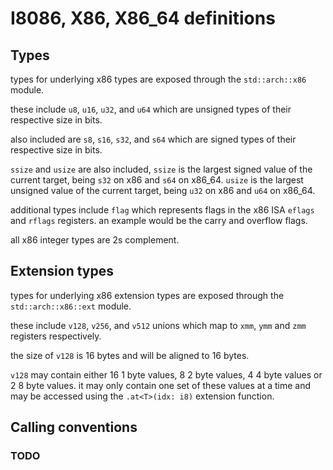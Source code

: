 # I8086, X86, X86_64 definitions

## Types

types for underlying x86 types are exposed through the `std::arch::x86` module.

these include `u8`, `u16`, `u32`, and `u64`
which are unsigned types of their respective size in bits.

also included are `s8`, `s16`, `s32`, and `s64` which are signed types of their respective size in bits.

`ssize` and `usize` are also included, `ssize` is the largest signed value of the current target, being `s32` on x86 and `s64` on x86_64.
`usize` is the largest unsigned value of the current target, being `u32` on x86 and `u64` on x86_64.

additional types include `flag` which represents flags in the x86 ISA `eflags` and `rflags` registers. an example would be the carry and overflow flags.

all x86 integer types are 2s complement.

## Extension types

types for underlying x86 extension types are exposed through the `std::arch::x86::ext` module.

these include `v128`, `v256`, and `v512` unions which map to `xmm`, `ymm` and `zmm` registers respectively.

the size of `v128` is 16 bytes and will be aligned to 16 bytes.

`v128` may contain either 16 1 byte values, 8 2 byte values, 4 4 byte values or 2 8 byte values. it may only contain one set of these values at a time and may be accessed using the `.at<T>(idx: i8)` extension function.

## Calling conventions

### TODO